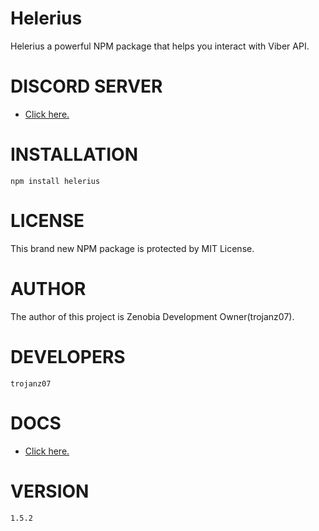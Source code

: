 #  Helerius

Helerius a powerful NPM package that helps you interact with Viber API.


# DISCORD SERVER

  - <a href="https://discord.gg/NZ7Q5qWrsS">Click here.</a>

# INSTALLATION

`npm install helerius`

# LICENSE

This brand new NPM package is protected by MIT License.

# AUTHOR

The author of this project is Zenobia Development Owner(trojanz07).

# DEVELOPERS

`trojanz07`

# DOCS

  - <a href="https://github.com/ZenobiaDevelopment/Helerius/blob/main/docs/README.md">Click here.</a>


# VERSION

`1.5.2`

